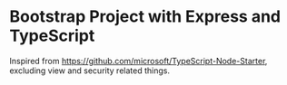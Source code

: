 # Bootstrap Project with Express and TypeScript

Inspired from https://github.com/microsoft/TypeScript-Node-Starter, excluding view and security related things.